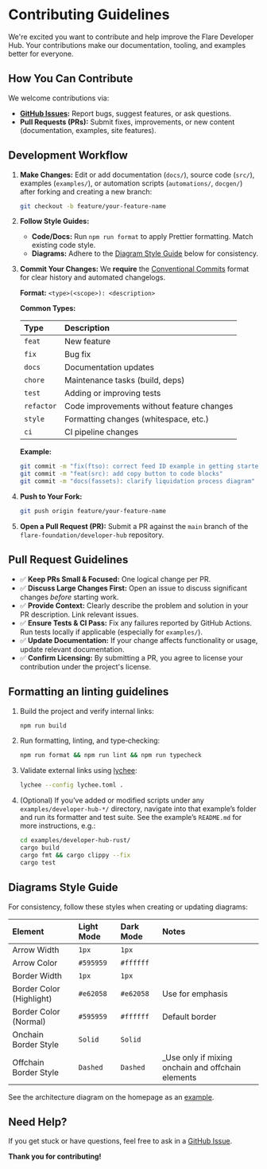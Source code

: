 # Contributing Guidelines

We're excited you want to contribute and help improve the Flare Developer Hub. Your contributions make our documentation, tooling, and examples better for everyone.

## How You Can Contribute

We welcome contributions via:

- **[GitHub Issues](https://github.com/flare-foundation/developer-hub/issues):** Report bugs, suggest features, or ask questions.
- **Pull Requests (PRs):** Submit fixes, improvements, or new content (documentation, examples, site features).

## Development Workflow

1.  **Make Changes:** Edit or add documentation (`docs/`), source code (`src/`), examples (`examples/`), or automation scripts (`automations/`, `docgen/`) after forking and creating a new branch:

    ```bash
    git checkout -b feature/your-feature-name
    ```

2.  **Follow Style Guides:**
    - **Code/Docs:** Run `npm run format` to apply Prettier formatting. Match existing code style.
    - **Diagrams:** Adhere to the [Diagram Style Guide](#diagrams-style-guide) below for consistency.

3.  **Commit Your Changes:** We **require** the [Conventional Commits](https://www.conventionalcommits.org/) format for clear history and automated changelogs.

    **Format:** `<type>(<scope>): <description>`

    **Common Types:**

    | Type       | Description                               |
    | :--------- | :---------------------------------------- |
    | `feat`     | New feature                               |
    | `fix`      | Bug fix                                   |
    | `docs`     | Documentation updates                     |
    | `chore`    | Maintenance tasks (build, deps)           |
    | `test`     | Adding or improving tests                 |
    | `refactor` | Code improvements without feature changes |
    | `style`    | Formatting changes (whitespace, etc.)     |
    | `ci`       | CI pipeline changes                       |

    **Example:**

    ```bash
    git commit -m "fix(ftso): correct feed ID example in getting started guide"
    git commit -m "feat(src): add copy button to code blocks"
    git commit -m "docs(fassets): clarify liquidation process diagram"
    ```

4.  **Push to Your Fork:**

    ```bash
    git push origin feature/your-feature-name
    ```

5.  **Open a Pull Request (PR):** Submit a PR against the `main` branch of the `flare-foundation/developer-hub` repository.

## Pull Request Guidelines

- ✅ **Keep PRs Small & Focused:** One logical change per PR.
- ✅ **Discuss Large Changes First:** Open an issue to discuss significant changes _before_ starting work.
- ✅ **Provide Context:** Clearly describe the problem and solution in your PR description. Link relevant issues.
- ✅ **Ensure Tests & CI Pass:** Fix any failures reported by GitHub Actions. Run tests locally if applicable (especially for `examples/`).
- ✅ **Update Documentation:** If your change affects functionality or usage, update relevant documentation.
- ✅ **Confirm Licensing:** By submitting a PR, you agree to license your contribution under the project's license.

## Formatting an linting guidelines

1. Build the project and verify internal links:

   ```bash
   npm run build
   ```

2. Run formatting, linting, and type‑checking:

   ```bash
   npm run format && npm run lint && npm run typecheck
   ```

3. Validate external links using [lychee](https://github.com/lycheeverse/lychee):

   ```bash
   lychee --config lychee.toml .
   ```

4. (Optional) If you’ve added or modified scripts under any `examples/developer-hub-*/` directory, navigate into that example’s folder and run its formatter and test suite.
   See the example’s `README.md` for more instructions, e.g.:

   ```bash
   cd examples/developer-hub-rust/
   cargo build
   cargo fmt && cargo clippy --fix
   cargo test
   ```

## Diagrams Style Guide

For consistency, follow these styles when creating or updating diagrams:

| Element                  | Light Mode | Dark Mode | Notes                                              |
| :----------------------- | :--------- | :-------- | :------------------------------------------------- |
| Arrow Width              | `1px`      | `1px`     |                                                    |
| Arrow Color              | `#595959`  | `#ffffff` |                                                    |
| Border Width             | `1px`      | `1px`     |                                                    |
| Border Color (Highlight) | `#e62058`  | `#e62058` | Use for emphasis                                   |
| Border Color (Normal)    | `#595959`  | `#ffffff` | Default border                                     |
| Onchain Border Style     | `Solid`    | `Solid`   |                                                    |
| Offchain Border Style    | `Dashed`   | `Dashed`  | \_Use only if mixing onchain and offchain elements |

See the architecture diagram on the homepage as an [example](https://dev.flare.network/#understand-the-architecture).

## Need Help?

If you get stuck or have questions, feel free to ask in a [GitHub Issue](https://github.com/flare-foundation/developer-hub/issues).

**Thank you for contributing\!**
